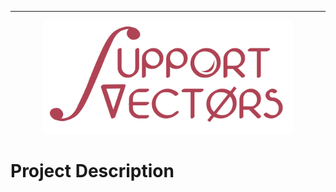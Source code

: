 

---
<center>
<img src="images/logo-poster-transparent.png" width=400px style="opacity:0.8">
</center>


# Project Description
